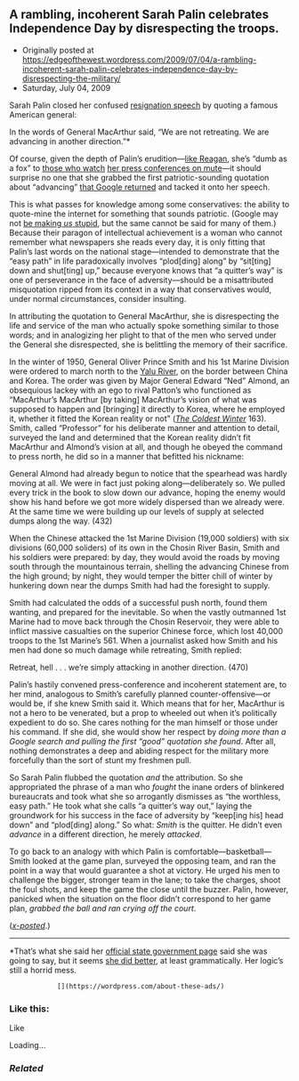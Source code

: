 ## A rambling, incoherent Sarah Palin celebrates Independence Day by disrespecting the troops.

 * Originally posted at https://edgeofthewest.wordpress.com/2009/07/04/a-rambling-incoherent-sarah-palin-celebrates-independence-day-by-disrespecting-the-military/
 * Saturday, July 04, 2009

Sarah Palin closed her confused [resignation speech](http://www.gov.state.ak.us/exec-column.php) by quoting a famous American general:

In the words of General MacArthur said, “We are not retreating. We are advancing in another direction.”\*

Of course, given the depth of Palin’s erudition—[like Reagan](http://acephalous.typepad.com/acephalous/2009/07/-and-the-award-for-missing-the-point-goes-to.html), she’s “dumb as a fox” to [those who watch](http://hotair.com/archives/2009/07/03/breaking-palin-to-make-an-announcement-in-wasilla-at-3-pm-et/comment-page-1/#comment-2383459) [her press conferences on mute](http://hotair.com/archives/2009/07/03/breaking-palin-to-make-an-announcement-in-wasilla-at-3-pm-et/comment-page-2/#comment-2383684)—it should surprise no one that she grabbed the first patriotic-sounding quotation about “advancing” [that Google returned](http://www.google.com/search?q=advancing+quotes) and tacked it onto her speech.  

This is what passes for knowledge among some conservatives: the ability to quote-mine the internet for something that sounds patriotic.  (Google may not [be making _us_ stupid](http://www.theatlantic.com/doc/200807/google), but the same cannot be said for many of them.)  Because their paragon of intellectual achievement is a woman who cannot remember what newspapers she reads every day, it is only fitting that Palin’s last words on the national stage—intended to demonstrate that the “easy path” in life paradoxically involves “plod[ding] along” by “sit[ting] down and shut[ting] up,” because everyone knows that “a quitter’s way” is one of perseverance in the face of adversity—should be a misattributed misquotation ripped from its context in a way that conservatives would, under normal circumstances, consider insulting.

In attributing the quotation to General MacArthur, she is disrespecting the life and service of the man who actually spoke something similar to those words; and in analogizing her plight to that of the men who served under the General she disrespected, she is belittling the memory of their sacrifice.  

In the winter of 1950, General Oliver Prince Smith and his 1st Marine Division were ordered to march north to the [Yalu River](http://en.wikipedia.org/wiki/Yalu\_River), on the border between China and Korea.  The order was given by Major General Edward “Ned” Almond, an obsequious lackey with an ego to rival Patton’s who functioned as “MacArthur’s MacArthur [by taking] MacArthur’s vision of what was supposed to happen and [bringing] it directly to Korea, where he employed it, whether it fitted the Korean reality or not” ([_The Coldest Winter_](http://www.amazon.com/exec/obidos/ASIN/1401300529/diesekoschmar-20) 163).  Smith, called “Professor” for his deliberate manner and attention to detail, surveyed the land and determined that the Korean reality didn’t fit MacArthur and Almond’s vision at all, and though he obeyed the command to press north, he did so in a manner that befitted his nickname:

General Almond had already begun to notice that the spearhead was hardly moving at all.  We were in fact just poking along—deliberately so.  We pulled every trick in the book to slow down our advance, hoping the enemy would show his hand before we got more widely dispersed than we already were.  At the same time we were building up our levels of supply at selected dumps along the way. (432)

When the Chinese attacked the 1st Marine Division (19,000 soldiers) with six divisions (60,000 soliders) of its own in the Chosin River Basin, Smith and his soldiers were prepared: by day, they would avoid the roads by moving south through the mountainous terrain, shelling the advancing Chinese from the high ground; by night, they would temper the bitter chill of winter by hunkering down near the dumps Smith had had the foresight to supply.  

Smith had calculated the odds of a successful push north, found them wanting, and prepared for the inevitable.  So when the vastly outmanned 1st Marine had to move back through the Chosin Reservoir, they were able to inflict massive casualties on the superior Chinese force, which lost 40,000 troops to the 1st Marine’s 561.  When a journalist asked how Smith and his men had done so much damage while retreating, Smith replied:

Retreat, hell . . . we’re simply attacking in another direction. (470)

Palin’s hastily convened press-conference and incoherent statement are, to her mind, analogous to Smith’s carefully planned counter-offensive—or would be, if she knew Smith said it.  Which means that for her, MacArthur is not a hero to be venerated, but a prop to wheeled out when it’s politically expedient to do so.  She cares nothing for the man himself or those under his command.  If she did, she would show her respect by _doing more than a Google search and pulling the first “good” quotation she found_.  After all, nothing demonstrates a deep and abiding respect for the military more forcefully than the sort of stunt my freshmen pull.

So Sarah Palin flubbed the quotation _and_ the attribution.  So she appropriated the phrase of a man who _fought_ the inane orders of blinkered bureaucrats and took what she so arrogantly dismisses as “the worthless, easy path.”  He took what she calls “a quitter’s way out,” laying the groundwork for his success in the face of adversity by “keep[ing his] head down” and “plod[ding] along.”  So what: _Smith_ is the quitter.  He didn’t even _advance_ in a different direction, he merely _attacked_.

To go back to an analogy with which Palin is comfortable—basketball—Smith looked at the game plan, surveyed the opposing team, and ran the point in a way that would guarantee a shot at victory.  He urged his men to challenge the bigger, stronger team in the lane; to take the charges, shoot the foul shots, and keep the game the close until the buzzer.  Palin, however, panicked when the situation on the floor didn’t correspond to her game plan, _grabbed the ball and ran crying off the court_.  

(_[x-posted](http://acephalous.typepad.com/acephalous/2009/07/a-rambling-incoherent-sarah-palin-celebrates-independence-day-by-disrespecting-the-troops.html)_.)

* * *

\*That’s what 
she said
 her [official state government page](http://www.gov.state.ak.us/exec-column.php) said she was going to say, but it seems [she did better](https://edgeofthewest.wordpress.com/2009/07/04/a-rambling-incoherent-sarah-palin-celebrates-independence-day-by-disrespecting-the-military/#comment-49034), at least grammatically.  Her logic’s still a horrid mess.

		

			

				[](https://wordpress.com/about-these-ads/)
				

					
				

			

		

### Like this:

Like

 
Loading...

[]()

### _Related_


